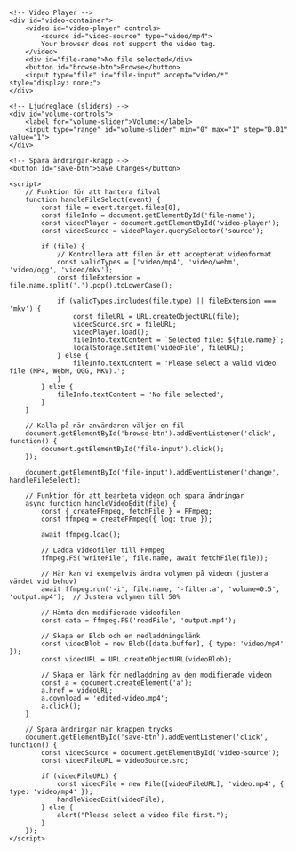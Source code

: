 <!DOCTYPE html>
<html lang="en">
<head>
    <meta charset="UTF-8">
    <meta name="viewport" content="width=device-width, initial-scale=1.0">
    <title>Video Editor</title>
    <script src="https://cdn.jsdelivr.net/npm/@ffmpeg/ffmpeg@latest"></script>
    <style>
        /* Lägg till lite grundläggande styling om det behövs */
        #video-container {
            max-width: 800px;
            margin: 0 auto;
        }
    </style>
</head>
<body>

    <!-- Video Player -->
    <div id="video-container">
        <video id="video-player" controls>
            <source id="video-source" type="video/mp4">
            Your browser does not support the video tag.
        </video>
        <div id="file-name">No file selected</div>
        <button id="browse-btn">Browse</button>
        <input type="file" id="file-input" accept="video/*" style="display: none;">
    </div>

    <!-- Ljudreglage (sliders) -->
    <div id="volume-controls">
        <label for="volume-slider">Volume:</label>
        <input type="range" id="volume-slider" min="0" max="1" step="0.01" value="1">
    </div>

    <!-- Spara ändringar-knapp -->
    <button id="save-btn">Save Changes</button>

    <script>
        // Funktion för att hantera filval
        function handleFileSelect(event) {
            const file = event.target.files[0];
            const fileInfo = document.getElementById('file-name');
            const videoPlayer = document.getElementById('video-player');
            const videoSource = videoPlayer.querySelector('source');

            if (file) {
                // Kontrollera att filen är ett accepterat videoformat
                const validTypes = ['video/mp4', 'video/webm', 'video/ogg', 'video/mkv'];
                const fileExtension = file.name.split('.').pop().toLowerCase();

                if (validTypes.includes(file.type) || fileExtension === 'mkv') {
                    const fileURL = URL.createObjectURL(file);
                    videoSource.src = fileURL;
                    videoPlayer.load();
                    fileInfo.textContent = `Selected file: ${file.name}`;
                    localStorage.setItem('videoFile', fileURL);
                } else {
                    fileInfo.textContent = 'Please select a valid video file (MP4, WebM, OGG, MKV).';
                }
            } else {
                fileInfo.textContent = 'No file selected';
            }
        }

        // Kalla på när användaren väljer en fil
        document.getElementById('browse-btn').addEventListener('click', function() {
            document.getElementById('file-input').click();
        });

        document.getElementById('file-input').addEventListener('change', handleFileSelect);

        // Funktion för att bearbeta videon och spara ändringar
        async function handleVideoEdit(file) {
            const { createFFmpeg, fetchFile } = FFmpeg;
            const ffmpeg = createFFmpeg({ log: true });

            await ffmpeg.load();

            // Ladda videofilen till FFmpeg
            ffmpeg.FS('writeFile', file.name, await fetchFile(file));

            // Här kan vi exempelvis ändra volymen på videon (justera värdet vid behov)
            await ffmpeg.run('-i', file.name, '-filter:a', 'volume=0.5', 'output.mp4');  // Justera volymen till 50%

            // Hämta den modifierade videofilen
            const data = ffmpeg.FS('readFile', 'output.mp4');

            // Skapa en Blob och en nedladdningslänk
            const videoBlob = new Blob([data.buffer], { type: 'video/mp4' });
            const videoURL = URL.createObjectURL(videoBlob);

            // Skapa en länk för nedladdning av den modifierade videon
            const a = document.createElement('a');
            a.href = videoURL;
            a.download = 'edited-video.mp4';
            a.click();
        }

        // Spara ändringar när knappen trycks
        document.getElementById('save-btn').addEventListener('click', function() {
            const videoSource = document.getElementById('video-source');
            const videoFileURL = videoSource.src;

            if (videoFileURL) {
                const videoFile = new File([videoFileURL], 'video.mp4', { type: 'video/mp4' });
                handleVideoEdit(videoFile);
            } else {
                alert("Please select a video file first.");
            }
        });
    </script>
</body>
</html>
